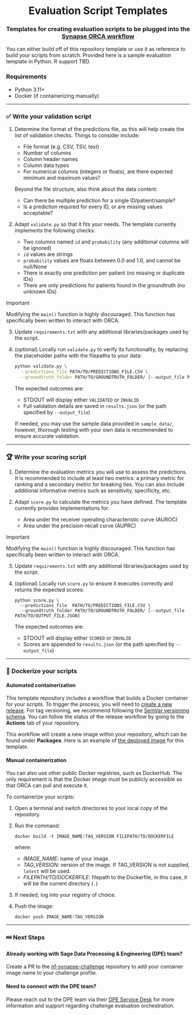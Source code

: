<h1 align="center">
  Evaluation Script Templates
</h1>
<h3 align="center">
  
  Templates for creating evaluation scripts to be plugged into the [Synapse ORCA workflow]
    
</h3>

You can either build off of this repository template or use it as reference to
build your scripts from scratch. Provided here is a sample evaluation template
in Python. R support TBD.

### Requirements

- Python 3.11+
- Docker (if containerizing manually)

---

### ✅ Write your validation script

1. Determine the format of the predictions file, as this will help create the
   list of validation checks. Things to consider include:

   - File format (e.g. CSV, TSV, text)
   - Number of columns
   - Column header names
   - Column data types
   - For numerical columns (integers or floats), are there expected minimum
     and maximum values?

   Beyond the file structure, also think about the data content:

   - Can there be multiple prediction for a single ID/patient/sample?
   - Is a prediction required for every ID, or are missing values acceptable?

2. Adapt `validate.py` so that it fits your needs. The template currently
   implements the following checks:
   - Two columns named `id` and `probability` (any additional columns will be
     ignored)
   - `id` values are strings
   - `probability` values are floats between 0.0 and 1.0, and cannot be
     null/None
   - There is exactly one prediction per patient (no missing or duplicate IDs)
   - There are only predictions for patients found in the groundtruth
     (no unknown IDs)

> [!IMPORTANT]
> Modifying the `main()` function is highly discouraged. This function has
> specifically been written to interact with ORCA.

3. Update `requirements.txt` with any additional libraries/packages used by the
   script.

4. (optional) Locally run `validate.py` to verify its functionality, by replacing
   the placeholder paths with the filepaths to your data:

   ```bash
   python validate.py \
     --predictions_file PATH/TO/PREDICTIONS_FILE.CSV \
     --groundtruth_folder PATH/TO/GROUNDTRUTH_FOLDER/ [--output_file PATH/TO/OUTPUT_FILE.JSON]
   ```

   The expected outcomes are:

   - STDOUT will display either `VALIDATED` or `INVALID`
   - Full validation details are saved in `results.json` (or the path specified
     by `--output_file`)

   If needed, you may use the sample data provided in `sample_data/`, however,
   thorough testing with your own data is recommended to ensure accurate validation.

---

### 🏆 Write your scoring script

1. Determine the evaluation metrics you will use to assess the predictions. It
   is recommended to include at least two metrics: a primary metric for ranking
   and a secondary metric for breaking ties. You can also include additional
   informative metrics such as sensitivity, specificity, etc.

2. Adapt `score.py` to calculate the metrics you have defined. The template
   currently provides implementations for:
   - Area under the receiver operating characteristic curve (AUROC)
   - Area under the precision-recall curve (AUPRC)

> [!IMPORTANT]
> Modifying the `main()` function is highly discouraged. This function has
> specifically been written to interact with ORCA.

3. Update `requirements.txt` with any additional libraries/packages used by the script.

4. (optional) Locally run `score.py` to ensure it executes correctly and returns
   the expected scores:

   ```
   python score.py \
     --predictions_file  PATH/TO/PREDICTIONS_FILE.CSV \
     --groundtruth_folder PATH/TO/GROUNDTRUTH_FOLDER/ [--output_file PATH/TO/OUTPUT_FILE.JSON]
   ```

   The expected outcomes are:

   - STDOUT will display either `SCORED` or `INVALID`
   - Scores are appended to `results.json` (or the path specified by `--output_file`)

---

### 🐳 Dockerize your scripts

#### Automated containerization

This template repository includes a workflow that builds a Docker container for
your scripts. To trigger the process, you will need to [create a new release].
For tag versioning, we recommend following the [SemVar versioning schema]. You can
follow the status of the release workflow by going to the **Actions** tab of
your repository.

This workflow will create a new image within your repository, which can be found
under **Packages**. Here is an example of [the deployed image] for this template.

#### Manual containerization

You can also use other public Docker registries, such as DockerHub. The only
requirement is that the Docker image must be publicly accessible so that ORCA
can pull and execute it.

To containerize your scripts:

1. Open a terminal and switch directories to your local copy of the repository.

2. Run the command:

   ```
   docker build -t IMAGE_NAME:TAG_VERSION FILEPATH/TO/DOCKERFILE
   ```

   where:

   - _IMAGE_NAME_: name of your image.
   - _TAG_VERSION_: version of the image. If TAG_VERSION is not supplied,
     `latest` will be used.
   - _FILEPATH/TO/DOCKERFILE_: filepath to the Dockerfile, in this case, it will
     be the current directory (`.`)

3. If needed, log into your registry of choice.

4. Push the image:

   ```
   docker push IMAGE_NAME:TAG_VERSION
   ```

---

### ⏭️ Next Steps

#### Already working with Sage Data Processing & Engineering (DPE) team?

Create a PR to the [nf-synapse-challenge] repository to add your container
image name to your challenge profile.

#### Need to connect with the DPE team?

Please reach out to the DPE team via their [DPE Service Desk] for more
information and support regarding challenge evaluation orchestration.


<!-- LINKS -->
[Synapse ORCA workflow]: https://github.com/Sage-Bionetworks-Workflows/nf-synapse-challenge/tree/main
[create a new release]: https://docs.github.com/en/repositories/releasing-projects-on-github/managing-releases-in-a-repository#creating-a-release
[SemVar versioning schema]: https://semver.org/
[the deployed image]: https://github.com/orgs/Sage-Bionetworks-Challenges/packages?repo_name=orca-evaluation-templates
[nf-synapse-challenge]: https://github.com/Sage-Bionetworks-Workflows/nf-synapse-challenge
[DPE Service Desk]: https://sagebionetworks.jira.com/servicedesk/customer/portal/5/group/7/create/51
